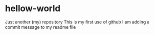 # hellow-world
Just another (my) repository
This is my first use of github
I am adding a commit message to my readme file
